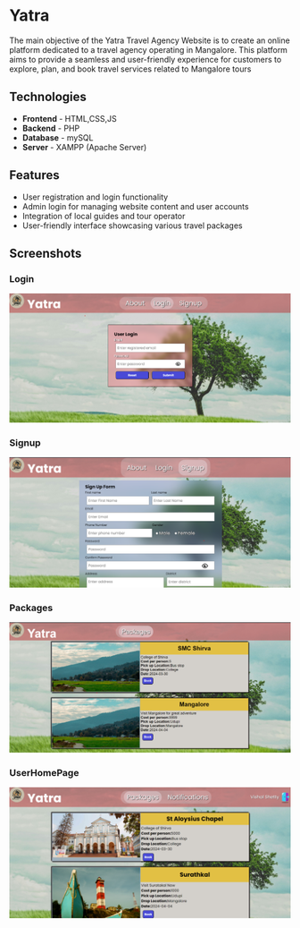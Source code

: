 
# Yatra

The main objective of the Yatra Travel Agency Website is to create an online    platform dedicated to a travel agency operating in Mangalore. This platform aims to provide a seamless and user-friendly experience for customers to explore, plan, and book travel services related to Mangalore tours




## Technologies

+ **Frontend** - HTML,CSS,JS
+ **Backend**  - PHP
+ **Database** - mySQL
+ **Server** - XAMPP (Apache Server)
## Features

-	User registration and login functionality
-	Admin login for managing website content and user accounts
-	Integration of local guides and tour operator
-	User-friendly interface showcasing various travel packages



## Screenshots

### Login
![Login](screenshots/login.png)

### Signup
![Signup](screenshots/signup.png)

### Packages
![Packages](screenshots/packages.png)

### UserHomePage
![Packages](screenshots/userhomepage.png)

